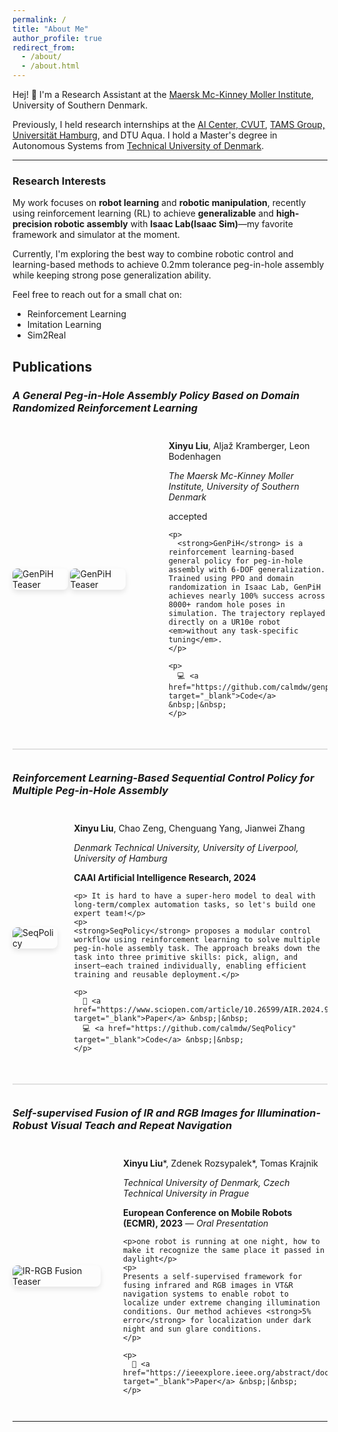 ```yaml
---
permalink: /
title: "About Me"
author_profile: true
redirect_from: 
  - /about/
  - /about.html
---
```


Hej! 👋 I'm a Research Assistant at the [Maersk Mc-Kinney Moller Institute](https://www.sdu.dk/en/om-sdu/institutter-centre/mmmi_maersk_mckinney_moeller), University of Southern Denmark.  

Previously, I held research internships at the [AI Center, CVUT](https://www.aic.fel.cvut.cz/), [TAMS Group, Universität Hamburg](https://tams.informatik.uni-hamburg.de/), and DTU Aqua. I hold a Master's degree in Autonomous Systems from [Technical University of Denmark](https://www.dtu.dk/english/).

---

### Research Interests

My work focuses on **robot learning** and **robotic manipulation**, recently using reinforcement learning (RL) to achieve **generalizable** and **high-precision robotic assembly** with **Isaac Lab(Isaac Sim)**—my favorite framework and simulator at the moment.

Currently, I'm exploring the best way to combine robotic control and learning-based methods to achieve 0.2mm tolerance peg-in-hole assembly while keeping strong pose generalization ability.

Feel free to reach out for a small chat on:
- Reinforcement Learning
- Imitation Learning
- Sim2Real

## Publications

### *A General Peg-in-Hole Assembly Policy Based on Domain Randomized Reinforcement Learning*

<div style="display: flex; flex-wrap: wrap; gap: 1.2em; margin: 2em 0; align-items: center;">

  <!-- Teaser Image: ~38% width to match golden ratio -->
  <img src="https://github.com/user-attachments/assets/1cac5868-0c91-4885-b4bd-e72ddb1efa42" 
       alt="GenPiH Teaser" 
       style="flex: 0 0 38%; max-width: 38%; border-radius: 8px; box-shadow: 0 4px 8px rgba(0,0,0,0.1);">
  <img src="https://github.com/user-attachments/assets/1ba56528-c9b1-49d8-b478-9257c4e5b645" 
       alt="GenPiH Teaser" 
       style="flex: 0 0 38%; max-width: 38%; border-radius: 8px; box-shadow: 0 4px 8px rgba(0,0,0,0.1);">

  <!-- Text Content: ~62% width -->
  <div style="flex: 1; min-width: 250px;">
    <p><strong>Xinyu Liu</strong>, Aljaž Kramberger, Leon Bodenhagen</p>
    <p><em>The Maersk Mc-Kinney Moller Institute, University of Southern Denmark</em></p>
    <p>accepted</p>

    <p>
      <strong>GenPiH</strong> is a reinforcement learning-based general policy for peg-in-hole assembly with 6-DOF generalization. Trained using PPO and domain randomization in Isaac Lab, GenPiH achieves nearly 100% success across 8000+ random hole poses in simulation. The trajectory replayed directly on a UR10e robot <em>without any task-specific tuning</em>.
    </p>

    <p>
      💻 <a href="https://github.com/calmdw/genpih" target="_blank">Code</a> &nbsp;|&nbsp;
    </p>
  </div>

</div>

<hr style="height: 2px; background-color: #e0e0e0; border: none; margin: 2.5em 0;">

### *Reinforcement Learning-Based Sequential Control Policy for Multiple Peg-in-Hole Assembly*

<div style="display: flex; flex-wrap: wrap; gap: 1.2em; margin: 2em 0; align-items: center;">

  <img src="https://github.com/user-attachments/assets/d128fd65-153d-4593-ac69-0566b851627b"
       alt="SeqPolicy" 
       style="flex: 0 0 88%; max-width: 88%; border-radius: 8px; box-shadow: 0 4px 8px rgba(0,0,0,0.1);">

  <!-- Text Content -->
  <div style="flex: 1; min-width: 250px;">
    <p><strong>Xinyu Liu</strong>, Chao Zeng, Chenguang Yang, Jianwei Zhang</p>
    <p><em>Denmark Technical University, University of Liverpool, University of Hamburg</em></p>
    <p><strong>CAAI Artificial Intelligence Research, 2024</strong></p>

    <p> It is hard to have a super-hero model to deal with long-term/complex automation tasks, so let's build one expert team!</p>
    <p>
    <strong>SeqPolicy</strong> proposes a modular control workflow using reinforcement learning to solve multiple peg-in-hole assembly task. The approach breaks down the task into three primitive skills: pick, align, and insert—each trained individually, enabling efficient training and reusable deployment.</p>

    <p>
      📄 <a href="https://www.sciopen.com/article/10.26599/AIR.2024.9150043" target="_blank">Paper</a> &nbsp;|&nbsp;
      💻 <a href="https://github.com/calmdw/SeqPolicy" target="_blank">Code</a> &nbsp;|&nbsp;
    </p>
  </div>
</div>

<hr style="height: 2px; background-color: #e0e0e0; border: none; margin: 2.5em 0;">

### *Self-supervised Fusion of IR and RGB Images for Illumination-Robust Visual Teach and Repeat Navigation*

<div style="display: flex; flex-wrap: wrap; gap: 1.2em; margin: 2em 0; align-items: center;">

  <!-- Teaser Image: Matches 38% width ratio -->
  <img src="https://github.com/user-attachments/assets/23832614-3adf-4583-91b7-2829a2c82a26" 
       alt="IR-RGB Fusion Teaser" 
       style="flex: 0 0 88%; max-width: 88%; border-radius: 8px; box-shadow: 0 4px 8px rgba(0,0,0,0.1);">

  <!-- Text Content -->
  <div style="flex: 1; min-width: 250px;">
    <p><strong>Xinyu Liu</strong>*, Zdenek Rozsypalek*, Tomas Krajnik</p>
    <p><em>Technical University of Denmark, Czech Technical University in Prague</em></p>
    <p><strong>European Conference on Mobile Robots (ECMR), 2023</strong> — <em>Oral Presentation</em></p>

    <p>one robot is running at one night, how to make it recognize the same place it passed in daylight</p>
    <p>
    Presents a self-supervised framework for fusing infrared and RGB images in VT&R navigation systems to enable robot to localize under extreme changing illumination conditions. Our method achieves <strong>5% error</strong> for localization under dark night and sun glare conditions.
    </p>

    <p>
      📄 <a href="https://ieeexplore.ieee.org/abstract/document/10256333" target="_blank">Paper</a> &nbsp;|&nbsp;
    </p>
  </div>
</div>

---


